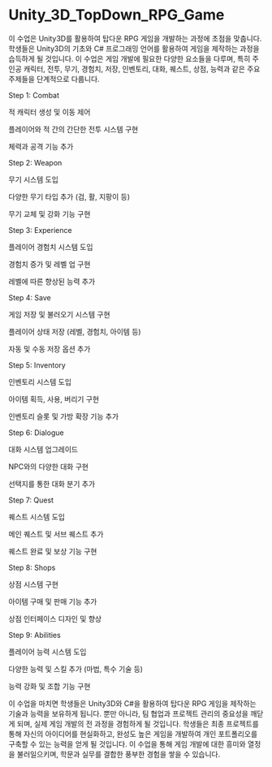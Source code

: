 # Unity_3D_TopDown_RPG_Game
이 수업은 Unity3D를 활용하여 탑다운 RPG 게임을 개발하는 과정에 초점을 맞춥니다. 
학생들은 Unity3D의 기초와 C# 프로그래밍 언어를 활용하여 게임을 제작하는 과정을 습득하게 될 것입니다. 
이 수업은 게임 개발에 필요한 다양한 요소들을 다루며, 특히 주인공 캐릭터, 전투, 무기, 경험치, 저장, 인벤토리, 대화, 퀘스트, 상점, 능력과 같은 주요 주제들을 단계적으로 다룹니다.


Step 1: Combat

적 캐릭터 생성 및 이동 제어

플레이어와 적 간의 간단한 전투 시스템 구현

체력과 공격 기능 추가


Step 2: Weapon

무기 시스템 도입

다양한 무기 타입 추가 (검, 활, 지팡이 등)

무기 교체 및 강화 기능 구현


Step 3: Experience

플레이어 경험치 시스템 도입

경험치 증가 및 레벨 업 구현

레벨에 따른 향상된 능력 추가


Step 4: Save

게임 저장 및 불러오기 시스템 구현

플레이어 상태 저장 (레벨, 경험치, 아이템 등)

자동 및 수동 저장 옵션 추가


Step 5: Inventory

인벤토리 시스템 도입

아이템 획득, 사용, 버리기 구현

인벤토리 슬롯 및 가방 확장 기능 추가


Step 6: Dialogue

대화 시스템 업그레이드

NPC와의 다양한 대화 구현

선택지를 통한 대화 분기 추가


Step 7: Quest

퀘스트 시스템 도입

메인 퀘스트 및 서브 퀘스트 추가

퀘스트 완료 및 보상 기능 구현


Step 8: Shops

상점 시스템 구현

아이템 구매 및 판매 기능 추가

상점 인터페이스 디자인 및 향상


Step 9: Abilities

플레이어 능력 시스템 도입

다양한 능력 및 스킬 추가 (마법, 특수 기술 등)

능력 강화 및 조합 기능 구현


이 수업을 마치면 학생들은 Unity3D와 C#을 활용하여 탑다운 RPG 게임을 제작하는 기술과 능력을 보유하게 됩니다. 
뿐만 아니라, 팀 협업과 프로젝트 관리의 중요성을 깨닫게 되며, 실제 게임 개발의 전 과정을 경험하게 될 것입니다. 
학생들은 최종 프로젝트를 통해 자신의 아이디어를 현실화하고, 완성도 높은 게임을 개발하여 개인 포트폴리오를 구축할 수 있는 능력을 얻게 될 것입니다. 
이 수업을 통해 게임 개발에 대한 흥미와 열정을 불러일으키며, 학문과 실무를 결합한 풍부한 경험을 쌓을 수 있습니다.

